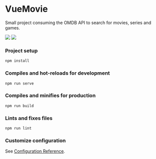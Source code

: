 # VueMovie 

<p>Small project consuming the OMDB API to search for movies, series and games.</p>
<div class="container">
  <img style="" src="https://64.media.tumblr.com/600fb1c822b41f49a57b92fb3c7bbe76/7a088a8aec5e18a3-74/s400x600/3176afeca52f95ee6db6430edca3dcfda71d3eda.png" />
  <img style="" src="https://64.media.tumblr.com/d356156e4da8b0e6405c8f7862c871e9/7a088a8aec5e18a3-66/s400x600/672e554fdba9ac82dce23065453f36c29ecdb199.png" />
</div>

### Project setup
```
npm install
```

### Compiles and hot-reloads for development
```
npm run serve
```

### Compiles and minifies for production
```
npm run build
```

### Lints and fixes files
```
npm run lint
```

### Customize configuration
See [Configuration Reference](https://cli.vuejs.org/config/).
